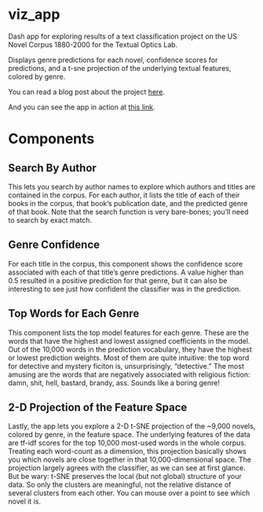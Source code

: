 # viz_app
Dash app for exploring results of a text classification project on the US Novel Corpus 1880-2000 for the Textual Optics Lab. 

Displays genre predictions for each novel, confidence scores for predictions, and a t-sne projection of the underlying textual features, colored by genre.

You can read a blog post about the project [here](https://textual-optics-lab.blogspot.com/2020/07/machine-learning-for-genre.html).

And you can see the app in action at [this link](https://classifier-viz-app.herokuapp.com/). 

# Components

## Search By Author
This lets you search by author names to explore which authors and titles are contained in the corpus. For each author, it lists the title of each of their books in the corpus, that book’s publication date, and the predicted genre of that book. Note that the search function is very bare-bones; you’ll need to search by exact match.

## Genre Confidence
For each title in the corpus, this component shows the confidence score associated with each of that title’s genre predictions. A value higher than 0.5 resulted in a positive prediction for that genre, but it can also be interesting to see just how confident the classifier was in the prediction.

## Top Words for Each Genre
This component lists the top model features for each genre. These are the words that have the highest and lowest assigned coefficients in the model. Out of the 10,000 words in the prediction vocabulary, they have the highest or lowest prediction weights. Most of them are quite intuitive: the top word for detective and mystery ficiton is, unsurprisingly, “detective.” The most amusing are the words that are negatively associated with religious fiction: damn, shit, hell, bastard, brandy, ass. Sounds like a boring genre!

## 2-D Projection of the Feature Space
Lastly, the app lets you explore a 2-D t-SNE projection of the ~9,000 novels, colored by genre, in the feature space. The underlying features of the data are tf-idf scores for the top 10,000 most-used words in the whole corpus. Treating each word-count as a dimension, this projection basically shows you which novels are close together in that 10,000-dimensional space. The projection largely agrees with the classifier, as we can see at first glance. But be wary: t-SNE preserves the local (but not global) structure of your data. So only the clusters are meaningful, not the relative distance of several clusters from each other. You can mouse over a point to see which novel it is.
